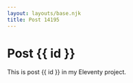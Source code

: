 ```yaml
---
layout: layouts/base.njk
title: Post 14195
---
```


# Post {{ id }}

This is post {{ id }} in my Eleventy project.
